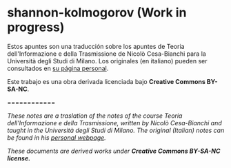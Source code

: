 # shannon-kolmogorov (Work in progress)

Estos apuntes son una traducción sobre los apuntes de Teoria dell'Informazione e della Trasmissione de Nicolò Cesa-Bianchi para la Università degli Studi di Milano. Los originales (en italiano) pueden ser consultados en [su página personal](https://homes.di.unimi.it/~cesabian/tinfo/).

Este trabajo es una obra derivada licenciada bajo **Creative Commons BY-SA-NC**.

============

*These notes are a traslation of the notes of the course Teoria dell'Informazione e della Trasmissione, written by Nicolò Cesa-Bianchi and taught in the Università degli Studi di Milano. The original (Italian) notes can be found in his [personal webpage](https://homes.di.unimi.it/~cesabian/tinfo/).*

*These documents are derived works under* ***Creative Commons BY-SA-NC license.***
